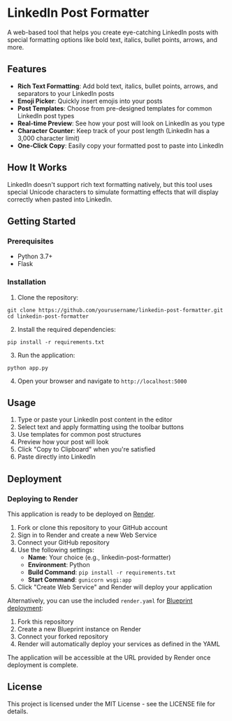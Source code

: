 # LinkedIn Post Formatter

A web-based tool that helps you create eye-catching LinkedIn posts with special formatting options like bold text, italics, bullet points, arrows, and more.

## Features

- **Rich Text Formatting**: Add bold text, italics, bullet points, arrows, and separators to your LinkedIn posts
- **Emoji Picker**: Quickly insert emojis into your posts
- **Post Templates**: Choose from pre-designed templates for common LinkedIn post types
- **Real-time Preview**: See how your post will look on LinkedIn as you type
- **Character Counter**: Keep track of your post length (LinkedIn has a 3,000 character limit)
- **One-Click Copy**: Easily copy your formatted post to paste into LinkedIn

## How It Works

LinkedIn doesn't support rich text formatting natively, but this tool uses special Unicode characters to simulate formatting effects that will display correctly when pasted into LinkedIn.

## Getting Started

### Prerequisites

- Python 3.7+
- Flask

### Installation

1. Clone the repository:
```
git clone https://github.com/yourusername/linkedin-post-formatter.git
cd linkedin-post-formatter
```

2. Install the required dependencies:
```
pip install -r requirements.txt
```

3. Run the application:
```
python app.py
```

4. Open your browser and navigate to `http://localhost:5000`

## Usage

1. Type or paste your LinkedIn post content in the editor
2. Select text and apply formatting using the toolbar buttons
3. Use templates for common post structures
4. Preview how your post will look
5. Click "Copy to Clipboard" when you're satisfied
6. Paste directly into LinkedIn

## Deployment

### Deploying to Render

This application is ready to be deployed on [Render](https://render.com).

1. Fork or clone this repository to your GitHub account
2. Sign in to Render and create a new Web Service
3. Connect your GitHub repository
4. Use the following settings:
   - **Name**: Your choice (e.g., linkedin-post-formatter)
   - **Environment**: Python
   - **Build Command**: `pip install -r requirements.txt`
   - **Start Command**: `gunicorn wsgi:app`
5. Click "Create Web Service" and Render will deploy your application

Alternatively, you can use the included `render.yaml` for [Blueprint deployment](https://render.com/docs/blueprint-spec):

1. Fork this repository
2. Create a new Blueprint instance on Render
3. Connect your forked repository
4. Render will automatically deploy your services as defined in the YAML

The application will be accessible at the URL provided by Render once deployment is complete.

## License

This project is licensed under the MIT License - see the LICENSE file for details.
